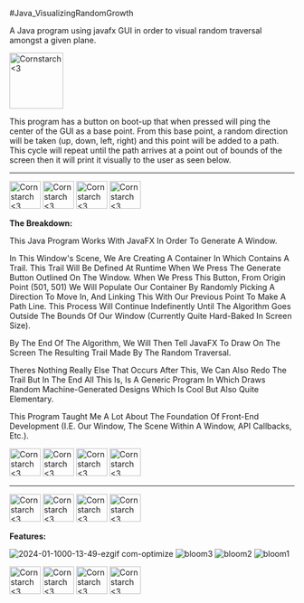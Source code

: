 #Java_VisualizingRandomGrowth

  A Java program using javafx GUI in order to visual random traversal amongst a given plane.

<img src="https://github.com/Kingerthanu/java_VisualizingRandomGrowth/assets/76754592/b111f1ca-102c-4364-b178-b557e34c406a" alt="Cornstarch <3" width="95" height="99">

 This program has a button on boot-up that when pressed will ping the center of the GUI as a base point. From this base point, a random direction will be taken (up, down, left, right) and this point will be added to a path. This cycle will repeat until the path arrives at a point out of bounds of the screen then it will print it visually to the user as seen below.

----------------------------------------------
<img src="https://github.com/Kingerthanu/java_VisualizingRandomGrowth/assets/76754592/d2e318cd-2e70-464a-9020-7cf7b3442a91" alt="Cornstarch <3" width="55" height="49"> <img src="https://github.com/Kingerthanu/java_VisualizingRandomGrowth/assets/76754592/d2e318cd-2e70-464a-9020-7cf7b3442a91" alt="Cornstarch <3" width="55" height="49"> <img src="https://github.com/Kingerthanu/java_VisualizingRandomGrowth/assets/76754592/d2e318cd-2e70-464a-9020-7cf7b3442a91" alt="Cornstarch <3" width="55" height="49"> <img src="https://github.com/Kingerthanu/java_VisualizingRandomGrowth/assets/76754592/d2e318cd-2e70-464a-9020-7cf7b3442a91" alt="Cornstarch <3" width="55" height="49">




**The Breakdown:**

  This Java Program Works With JavaFX In Order To Generate A Window.

  In This Window's Scene, We Are Creating A Container In Which Contains A Trail. This Trail Will Be Defined At Runtime When We Press The Generate Button Outlined On The Window. When We Press This Button, From Origin Point (501, 501) We Will Populate Our Container By Randomly Picking A Direction To Move In, And Linking This With Our Previous Point To Make A Path Line. This Process Will Continue Indefinently Until The Algorithm Goes Outside The Bounds Of Our Window (Currently Quite Hard-Baked In Screen Size).

  By The End Of The Algorithm, We Will Then Tell JavaFX To Draw On The Screen The Resulting Trail Made By The Random Traversal.

  Theres Nothing Really Else That Occurs After This, We Can Also Redo The Trail But In The End All This Is, Is A Generic Program In Which Draws Random Machine-Generated Designs Which Is Cool But Also Quite Elementary.

  This Program Taught Me A Lot About The Foundation Of Front-End Development (I.E. Our Window, The Scene Within A Window, API Callbacks, Etc.).



<img src="https://github.com/Kingerthanu/java_VisualizingRandomGrowth/assets/76754592/f35caa51-9e9e-468f-80ec-ee633f666080" alt="Cornstarch <3" width="55" height="49"> <img src="https://github.com/Kingerthanu/java_VisualizingRandomGrowth/assets/76754592/f35caa51-9e9e-468f-80ec-ee633f666080" alt="Cornstarch <3" width="55" height="49"> <img src="https://github.com/Kingerthanu/java_VisualizingRandomGrowth/assets/76754592/f35caa51-9e9e-468f-80ec-ee633f666080" alt="Cornstarch <3" width="55" height="49"> <img src="https://github.com/Kingerthanu/java_VisualizingRandomGrowth/assets/76754592/f35caa51-9e9e-468f-80ec-ee633f666080" alt="Cornstarch <3" width="55" height="49">

----------------------------------------------

<img src="https://github.com/Kingerthanu/java_VisualizingRandomGrowth/assets/76754592/6d4ff190-340c-43f0-a301-dcba37f2f795" alt="Cornstarch <3" width="55" height="49"> <img src="https://github.com/Kingerthanu/java_VisualizingRandomGrowth/assets/76754592/6d4ff190-340c-43f0-a301-dcba37f2f795" alt="Cornstarch <3" width="55" height="49"> <img src="https://github.com/Kingerthanu/java_VisualizingRandomGrowth/assets/76754592/6d4ff190-340c-43f0-a301-dcba37f2f795" alt="Cornstarch <3" width="55" height="49"> <img src="https://github.com/Kingerthanu/java_VisualizingRandomGrowth/assets/76754592/6d4ff190-340c-43f0-a301-dcba37f2f795" alt="Cornstarch <3" width="55" height="49">



**Features:**

![2024-01-1000-13-49-ezgif com-optimize](https://github.com/Kingerthanu/java_VisualizingRandomGrowth/assets/76754592/59c2d36c-099e-4bf4-8eb0-0c2916ee955b)
![bloom3](https://github.com/Kingerthanu/java_VisualizingRandomGrowth/assets/76754592/73399780-b0d5-4290-a1ba-c24b7a062b94)
![bloom2](https://github.com/Kingerthanu/java_VisualizingRandomGrowth/assets/76754592/7b985ccc-a7b7-44cf-b3db-91e4041071e9)
![bloom1](https://github.com/Kingerthanu/java_VisualizingRandomGrowth/assets/76754592/ba87dc2c-e3e1-43d7-8dfe-f44cc8733405)



<img src="https://github.com/Kingerthanu/java_VisualizingRandomGrowth/assets/76754592/a885244c-2e3d-4566-aff6-1f8ebe2bc450" alt="Cornstarch <3" width="55" height="49"> <img src="https://github.com/Kingerthanu/java_VisualizingRandomGrowth/assets/76754592/a885244c-2e3d-4566-aff6-1f8ebe2bc450" alt="Cornstarch <3" width="55" height="49"> <img src="https://github.com/Kingerthanu/java_VisualizingRandomGrowth/assets/76754592/a885244c-2e3d-4566-aff6-1f8ebe2bc450" alt="Cornstarch <3" width="55" height="49"> <img src="https://github.com/Kingerthanu/java_VisualizingRandomGrowth/assets/76754592/a885244c-2e3d-4566-aff6-1f8ebe2bc450" alt="Cornstarch <3" width="55" height="49">

